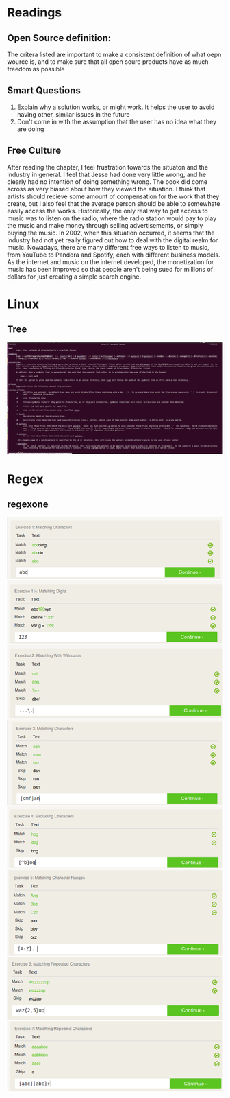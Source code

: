# Readings
## Open Source definition:
The critera listed are important to make a consistent definition of what oepn wource is, and to make sure that all open soure products have as much freedom as possible

## Smart Questions
1. Explain why a solution works, or might work. It helps the user to avoid having other, similar issues in the future
2. Don't come in with the assumption that the user has no idea what they are doing

## Free Culture
After reading the chapter, I feel frustration towards the situaton and the industry in general. I feel that Jesse had done very little wrong, and he clearly had no intention of doing something wrong. The book did come across as very biased about how they viewed the situation. I think that artists should recieve some amount of compensation for the work that they create, but I also feel that the average person should be able to somewhate easily access the works. Historically, the only real way to get access to music was to listen on the radio, where the radio station would pay to play the music and make money through selling advertisements, or simply buying the music. In 2002, when this situation occurred, it seems that the industry had not yet really figured out how to deal with the digital realm for music. Nowadays, there are many different free ways to listen to music, from YouTube to Pandora and Spotify, each with different business models. As the internet and music on the internet developed, the monetization for music has been improved so that people aren't being sued for millions of dollars for just creating a simple search engine.

# Linux

## Tree
![Tree](images/lab1_tree.png)

# Regex

## regexone
![1](images/lab1regex/ex1.png)
![1.5](images/lab1regex/ex1.5.png)
![2](images/lab1regex/ex2.png)
![3](images/lab1regex/ex3.png)
![4](images/lab1regex/ex4.png)
![5](images/lab1regex/ex5.png)
![6](images/lab1regex/ex6.png)
![7](images/lab1regex/ex7.png)

